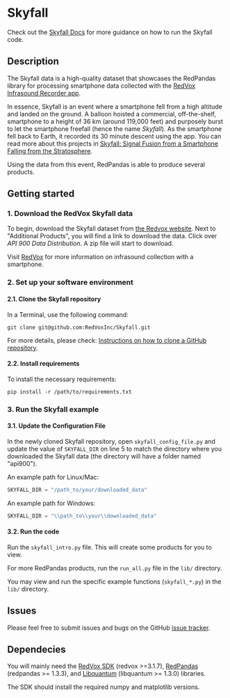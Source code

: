 # Skyfall

Check out the [Skyfall Docs](https://redvoxinc.github.io/Skyfall/html/index.html) for more guidance on how to run the Skyfall code. 

## Description

The Skyfall data is a high-quality dataset that showcases the RedPandas library for processing smartphone data collected 
with the [RedVox Infrasound Recorder app](https://www.redvoxsound.com).

In essence, Skyfall is an event where a smartphone fell from a high altitude and landed on the ground. A balloon hoisted a commercial, off-the-shelf, smartphone to a height of 36 km (around 119,000 feet) and purposely burst
to let the smartphone freefall (hence the name _Skyfall_). As the smartphone fell back to Earth, it recorded its 30 minute 
descent using the app. You can read more about this projects 
in [Skyfall: Signal Fusion from a Smartphone Falling from the Stratosphere](https://www.mdpi.com/2624-6120/3/2/14).

Using the data from this event, RedPandas is able to produce several products.


## Getting started 

### 1. Download the RedVox Skyfall data
To begin, download the Skyfall dataset from [the Redvox website](https://redvox.io/#/reports/3f3f). Next to "Additional Products", you will
find a link to download the data. Click over _API 900 Data Distribution_. A zip file will start to download.

Visit [RedVox](https://www.redvoxsound.com/) for more information on infrasound collection with a smartphone.

### 2. Set up your software environment

#### 2.1. Clone the Skyfall repository
In a Terminal, use the following command:
```shell
git clone git@github.com:RedVoxInc/Skyfall.git
```
For more details, please check: [Instructions on how to clone a GitHub repository](https://docs.github.com/en/repositories/creating-and-managing-repositories/cloning-a-repository#cloning-a-repository).

#### 2.2. Install requirements

To install the necessary requirements:
```shell
pip install -r /path/to/requirements.txt
```

### 3. Run the Skyfall example
#### 3.1. Update the Configuration File
In the newly cloned Skyfall repository, open `skyfall_config_file.py` and update the value of `SKYFALL_DIR` on line 5 to match the directory 
where you downloaded the Skyfall data (the directory will have a folder named "api900").

An example path for Linux/Mac:
```python
SKYFALL_DIR = "/path_to/your/downloaded_data"
```

An example path for Windows:
```python
SKYFALL_DIR = "\\path_to\\your\\downloaded_data"
```
#### 3.2. Run the code
Run the `skyfall_intro.py` file.  This will create some products for you to view.

For more RedPandas products, run the `run_all.py` file in the `lib/` directory.

You may view and run the specific example functions (`skyfall_*.py`) in the `lib/` directory.

## Issues
Please feel free to submit issues and bugs on the GitHub [issue tracker](https://github.com/RedVoxInc/Skyfall/issues).

## Dependecies

You will mainly need the [RedVox SDK](https://github.com/RedVoxInc/redvox-python-sdk#redvox-python-sdk) (redvox >=3.1.7), 
[RedPandas](https://github.com/RedVoxInc/redpandas#redpandas) (redpandas >= 1.3.3),
and [Libquantum](https://github.com/RedVoxInc/libquantum#libquantum) (libquantum >= 1.3.0) libraries.

The SDK should install the required numpy and matplotlib versions.